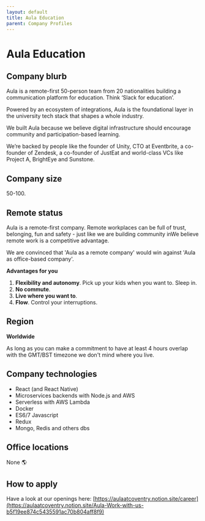 ```yaml
---
layout: default
title: Aula Education
parent: Company Profiles
---
```


# Aula Education

## Company blurb

Aula is a remote-first 50-person team from 20 nationalities building a communication platform for education. Think ‘Slack for education’.

Powered by an ecosystem of integrations, Aula is the foundational layer in the university tech stack that shapes a whole industry.

We built Aula because we believe digital infrastructure should encourage community and participation-based learning.

We’re backed by people like the founder of Unity, CTO at Eventbrite, a co-founder of Zendesk, a co-founder of JustEat and world-class VCs like Project A, BrightEye and Sunstone.

## Company size

50-100.

## Remote status

Aula is a remote-first company. Remote workplaces can be full of trust, belonging, fun and safety - just like we are building community inWe believe remote work is a competitive advantage.

We are convinced that 'Aula as a remote company' would win against 'Aula as office-based company'.

**Advantages for you**

1. **Flexibility and autonomy**. Pick up your kids when you want to. Sleep in.
2. **No commute**.
3. **Live where you want to**.
4. **Flow**. Control your interruptions.


## Region

**Worldwide**

As long as you can make a commitment to have at least 4 hours overlap with the GMT/BST timezone we don't mind where you live.

## Company technologies

- React (and React Native)
- Microservices backends with Node.js and AWS
- Serverless with AWS Lambda
- Docker
- ES6/7 Javascript
- Redux
- Mongo, Redis and others dbs

## Office locations

None 🌎

## How to apply

Have a look at our openings here: [https://aulaatcoventry.notion.site/career](https://aulaatcoventry.notion.site/Aula-Work-with-us-b5f19ee874c5435591ac70b804aff8f9)
